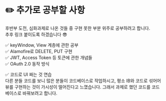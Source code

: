 # ✏️ 추가로 공부할 사항

후반부 도전, 심화과제로 나온 것들 중 구현 못한 부분 위주로 공부하려고 합니다.   
추후 링크 붙이도록 하겠습니다 😎

✅ keyWindow, View 계층에 관한 공부  
✅ Alamofire로 DELETE, PUT 구현  
✅ JWT, Access Token 등 토큰에 관한 개념들  
✅ OAuth 2.0 동작 방식  

✅ 코드로 UI 짜는 것 연습  
다른 분들 코드를 보니 많은 분들이 코드베이스로 작업하시고, 평소 IB와 코드로 섞어어 뷰를 구현하는 것이 가시성이 떨어진다고 느꼈습니다. 그래서 과제로 했던 코드를 코드베이스로 바꿔보려고 합니다. 
